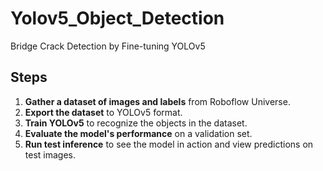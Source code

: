 # Yolov5_Object_Detection
Bridge Crack Detection by Fine-tuning YOLOv5

## Steps

1. **Gather a dataset of images and labels** from Roboflow Universe.
2. **Export the dataset** to YOLOv5 format.
3. **Train YOLOv5** to recognize the objects in the dataset.
4. **Evaluate the model's performance** on a validation set.
5. **Run test inference** to see the model in action and view predictions on test images.

